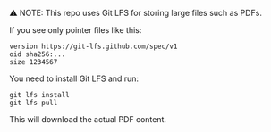⚠️ NOTE: This repo uses Git LFS for storing large files such as PDFs.

If you see only pointer files like this:

    version https://git-lfs.github.com/spec/v1
    oid sha256:...
    size 1234567

You need to install Git LFS and run:

    git lfs install
    git lfs pull

This will download the actual PDF content.